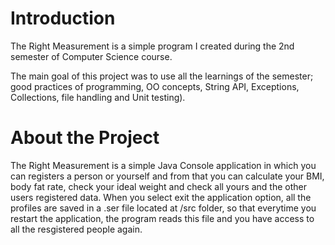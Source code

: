 
<h1>Introduction</h1>

The Right Measurement is a simple program I created during the 2nd semester of Computer Science course.

The main goal of this project was to use all the learnings of the semester; good practices of programming, OO concepts, String API, Exceptions, Collections, file handling and Unit testing).

<h1>About the Project</h1>

The Right Measurement is a simple Java Console application in which you can registers a person or yourself 
and from that you can calculate your BMI, body fat rate, check your ideal weight and check all yours and 
the other users registered data. When you select exit the application option, all the profiles are saved 
in a .ser file located at /src folder, so that everytime you restart the application, the program reads 
this file and you have access to all the resgistered people again.
